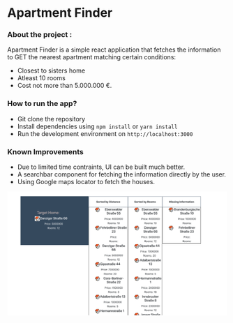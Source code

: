 # Apartment Finder

### About the project :
Apartment Finder is a simple react application that fetches the information to GET the nearest apartment matching certain conditions:
- Closest to sisters home
- Atleast 10 rooms 
- Cost not more than 5.000.000 €. 


### How to run the app?
- Git clone the repository
- Install dependencies using `npm install` or `yarn install`
- Run the development environment on `http://localhost:3000`


### Known Improvements
- Due to limited time contraints, UI can be built much better.
- A searchbar component for fetching the information directly by the user.
- Using Google maps locator to fetch the houses.


![alt tag](img/apartment-finder.jpg)
